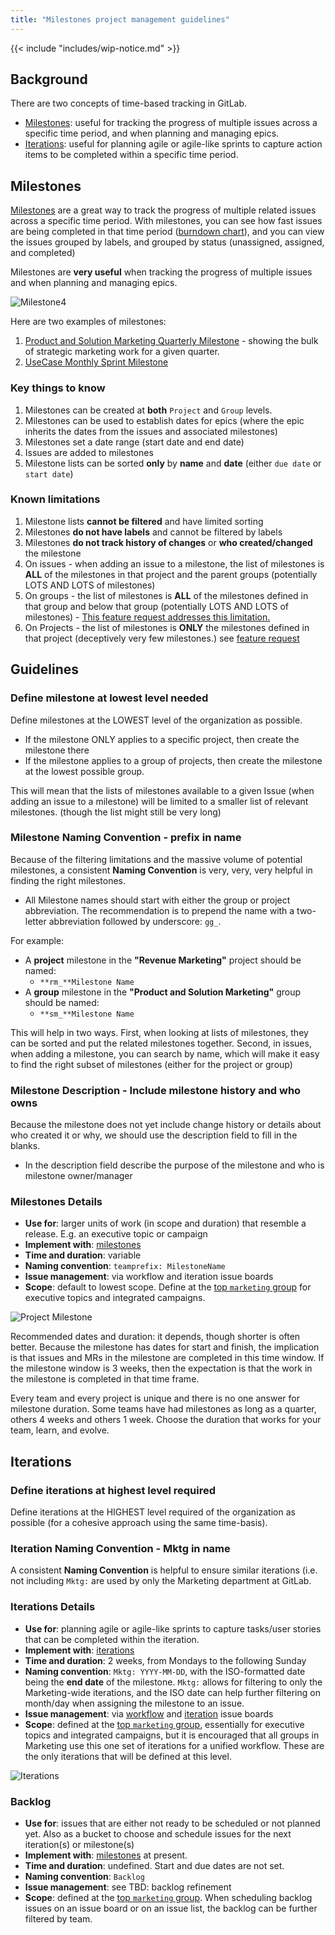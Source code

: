 ```yaml
---
title: "Milestones project management guidelines"
---
```


{{< include "includes/wip-notice.md" >}}

## Background

There are two concepts of time-based tracking in GitLab.

* [Milestones](/handbook/marketing/project-management-guidelines/milestones/#milestones): useful for tracking the progress of multiple issues across a specific time period, and when planning and managing epics.
* [Iterations](/handbook/marketing/project-management-guidelines/milestones/#iterations): useful for planning agile or agile-like sprints to capture action items to be completed within a specific time period.

## Milestones

[Milestones](https://docs.gitlab.com/ee/user/project/milestones/) are a great way to track the progress of multiple related issues across a specific time period.  With milestones, you can see how fast issues are being completed in that time period ([burndown chart](https://docs.gitlab.com/ee/user/project/milestones/burndown_and_burnup_charts.html)), and you can view the issues grouped by labels, and grouped by status (unassigned, assigned, and completed)

Milestones are **very useful** when tracking the progress of multiple issues and when planning and managing epics.

![Milestone4](/handbook/marketing/project-management-guidelines/images/milestone.png)

Here are two examples of milestones:

1. [Product and Solution Marketing Quarterly Milestone](https://gitlab.com/gitlab-com/marketing/product-marketing/-/milestones/6) - showing the bulk of strategic marketing work for a given quarter.
1. [UseCase Monthly Sprint Milestone](https://gitlab.com/gitlab-com/marketing/product-marketing/-/milestones/12)

### Key things to know

1. Milestones can be created at **both** `Project` and `Group` levels.
1. Milestones can be used to establish dates for epics (where the epic inherits the dates from the issues and associated milestones)
1. Milestones set a date range (start date and end date)
1. Issues are added to milestones
1. Milestone lists can be sorted **only** by **name** and **date** (either `due date` or `start date`)

### Known limitations

1. Milestone lists **cannot be filtered** and have limited sorting
1. Milestones **do not have labels** and cannot be filtered by labels
1. Milestones **do not track history of changes** or **who created/changed** the milestone
1. On issues - when adding an issue to a milestone, the list of milestones is **ALL** of the milestones in that project and the parent groups (potentially LOTS AND LOTS of milestones)
1. On groups - the list of milestones is **ALL** of the milestones defined in that group and below that group (potentially LOTS AND LOTS of milestones) - [This feature request addresses this limitation.](https://gitlab.com/gitlab-org/gitlab/-/issues/214652)
1. On Projects - the list of milestones is **ONLY** the milestones defined in that project (deceptively very few milestones.) see [feature request](https://gitlab.com/gitlab-org/gitlab/-/issues/214901)

## Guidelines

### Define milestone at lowest level needed

Define milestones at the LOWEST level of the organization as possible.

* If the milestone ONLY applies to a specific project, then create the milestone there
* If the milestone applies to a group of projects, then create the milestone at the lowest possible group.

This will mean that the lists of milestones available to a given Issue (when adding an issue to a milestone) will be limited to a smaller list of relevant milestones. (though the list might still be very long)

### Milestone Naming Convention - prefix in name

Because of the filtering limitations and the massive volume of potential milestones, a consistent **Naming Convention** is very, very, very helpful in finding the right milestones.

* All Milestone names should start with either the group or project abbreviation. The recommendation is to prepend the name with a two-letter abbreviation followed by underscore: `gg_`.

For example:

* A **project** milestone in the **"Revenue Marketing"** project should be named:
  * `**rm_**Milestone Name`
* A **group** milestone in the **"Product and Solution Marketing"** group should be named:
  * `**sm_**Milestone Name`

This will help in two ways.  First, when looking at lists of milestones, they can be sorted and put the related milestones together.   Second, in issues, when adding a milestone, you can search by name, which will make it easy to find the right subset of milestones (either for the project or group)

### Milestone Description - Include milestone history and who owns

Because the milestone does not yet include change history or details about who created it or why, we should use the description field to fill in the blanks.

* In the description field describe the purpose of the milestone and who is milestone owner/manager

### Milestones Details

* **Use for**: larger units of work (in scope and duration) that resemble a release. E.g. an executive topic or campaign
* **Implement with**: [milestones](https://docs.gitlab.com/ee/user/project/milestones/)
* **Time and duration**: variable
* **Naming convention**: `teamprefix: MilestoneName`
* **Issue management**: via workflow and iteration issue boards
* **Scope**: default to lowest scope. Define at the [top `marketing` group](https://gitlab.com/groups/gitlab-com/marketing/-/milestones/) for executive topics and integrated campaigns.

![Project Milestone](/handbook/marketing/project-management-guidelines/images/project-milestones.png)

Recommended dates and duration: it depends, though shorter is often better. Because the milestone has dates for start and finish, the implication is that issues and MRs in the milestone are completed in this time window.  If the milestone window is 3 weeks, then the expectation is that the work in the milestone is completed in that time frame.

Every team and every project is unique and there is no one answer for milestone duration.  Some teams have had milestones as long as a quarter, others 4 weeks and others 1 week.  Choose the duration that works for your team, learn, and evolve.

## Iterations

### Define iterations at highest level required

Define iterations at the HIGHEST level required of the organization as possible (for a cohesive approach using the same time-basis).

### Iteration Naming Convention - Mktg in name

A consistent **Naming Convention** is helpful to ensure similar iterations (i.e. not including `Mktg:` are used by only the Marketing department at GitLab.

### Iterations Details

* **Use for**: planning agile or agile-like sprints to capture tasks/user stories that can be completed within the iteration.
* **Implement with**: [iterations](https://docs.gitlab.com/ee/user/group/iterations/)
* **Time and duration**: 2 weeks, from Mondays to the following Sunday
* **Naming convention**: `Mktg: YYYY-MM-DD`, with the ISO-formatted date being the **end date** of the milestone. `Mktg:` allows for filtering to only the Marketing-wide iterations, and the ISO date can help further filtering on month/day when assigning the milestone to an issue.
* **Issue management**: via [workflow](/handbook/marketing/project-management-guidelines/boards/#workflow-board) and [iteration](/handbook/marketing/project-management-guidelines/boards/#iteration-board) issue boards
* **Scope**: defined at the [top `marketing` group](https://gitlab.com/groups/gitlab-com/marketing/-/milestones/), essentially for executive topics and integrated campaigns, but it is encouraged that all groups in Marketing use this one set of iterations for a unified workflow. These are the only iterations that will be defined at this level.

![Iterations](/handbook/marketing/project-management-guidelines/images/iterations.png)

### Backlog

* **Use for**: issues that are either not ready to be scheduled or not planned yet. Also as a bucket to choose and schedule issues for the next iteration(s) or milestone(s)
* **Implement with**: [milestones](https://docs.gitlab.com/ee/user/project/milestones/) at present.
* **Time and duration**: undefined. Start and due dates are not set.
* **Naming convention**: `Backlog`
* **Issue management**: see TBD: backlog refinement
* **Scope**: defined at the [top `marketing` group](https://gitlab.com/groups/gitlab-com/marketing/-/milestones/). When scheduling backlog issues on an issue board or on an issue list, the backlog can be further filtered by team.
